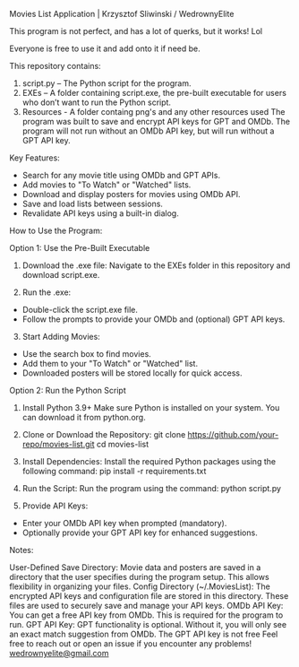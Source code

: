 Movies List Application | Krzysztof Sliwinski / WedrownyElite

This program is not perfect, and has a lot of querks, but it works! Lol

Everyone is free to use it and add onto it if need be. 

This repository contains:

1. script.py – The Python script for the program.
2. EXEs – A folder containing script.exe, the pre-built executable for users who don’t want to run the Python script.
3. Resources - A folder containg png's and any other resources used
The program was built to save and encrypt API keys for GPT and OMDb. The program will not run without an OMDb API key, but will run without a GPT API key.

Key Features:
 - Search for any movie title using OMDb and GPT APIs.
 - Add movies to "To Watch" or "Watched" lists.
 - Download and display posters for movies using OMDb API.
 - Save and load lists between sessions.
 - Revalidate API keys using a built-in dialog.

How to Use the Program:

Option 1: Use the Pre-Built Executable
1. Download the .exe file: Navigate to the EXEs folder in this repository and download script.exe.

2. Run the .exe:
 - Double-click the script.exe file.
 - Follow the prompts to provide your OMDb and (optional) GPT API keys.

3. Start Adding Movies:
 - Use the search box to find movies.
 - Add them to your "To Watch" or "Watched" list.
 - Downloaded posters will be stored locally for quick access.

Option 2: Run the Python Script
1. Install Python 3.9+ Make sure Python is installed on your system. You can download it from python.org.

2. Clone or Download the Repository:
git clone https://github.com/your-repo/movies-list.git
cd movies-list

3. Install Dependencies: Install the required Python packages using the following command:
pip install -r requirements.txt

4. Run the Script: Run the program using the command:
python script.py

5. Provide API Keys:
 - Enter your OMDb API key when prompted (mandatory).
 - Optionally provide your GPT API key for enhanced suggestions.

Notes:

User-Defined Save Directory: Movie data and posters are saved in a directory that the user specifies during the program setup. This allows flexibility in organizing your files.
Config Directory (~/.MoviesList): The encrypted API keys and configuration file are stored in this directory. These files are used to securely save and manage your API keys.
OMDb API Key: You can get a free API key from OMDb. This is required for the program to run.
GPT API Key: GPT functionality is optional. Without it, you will only see an exact match suggestion from OMDb. The GPT API key is not free
Feel free to reach out or open an issue if you encounter any problems!
wedrownyelite@gmail.com